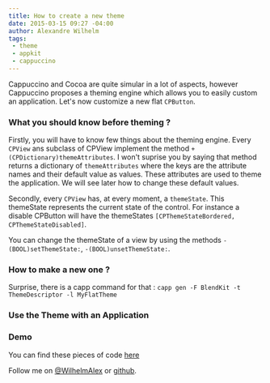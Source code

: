 ```yaml
---
title: How to create a new theme
date: 2015-03-15 09:27 -04:00
author: Alexandre Wilhelm
tags:
 - theme
 - appkit
 - cappuccino
---
```


Cappuccino and Cocoa are quite simular in a lot of aspects, however Cappuccino proposes a theming engine which allows you to easily custom an application. Let's now customize a new flat `CPButton`.

### What you should know before theming ?

Firstly, you will have to know few things about the theming engine. Every `CPView` ans subclass of CPView implement the method `+(CPDictionary)themeAttributes`. I won't suprise you by saying that method returns a dictionary of `themeAttributes` where the keys are the attribute names and their default value as values. These attributes are used to theme the application. We will see later how to change these default values.

Secondly, every `CPView` has, at every moment, a `themeState`. This themeState represents the current state of the control. For instance a disable CPButton will have the themeStates `[CPThemeStateBordered, CPThemeStateDisabled]`.

You can change the themeState of a view by using the methods `-(BOOL)setThemeState:`, `-(BOOL)unsetThemeState:`.

### How to make a new one ?

Surprise, there is a capp command for that : `capp gen -F BlendKit -t ThemeDescriptor -l MyFlatTheme`

### Use the Theme with an Application

### Demo

You can find these pieces of code [here](https://github.com/Dogild/)

Follow me on [@WilhelmAlex](https://twitter.com/WilhelmAlex) or [github](https://github.com/Dogild).